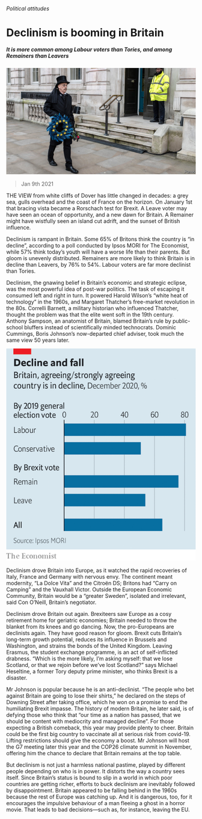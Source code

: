 ###### Political attitudes

# Declinism is booming in Britain 

##### It is more common among Labour voters than Tories, and among Remainers than Leavers 

![image](images/20210109_brp505.jpg) 

> Jan 9th 2021 


THE VIEW from white cliffs of Dover has little changed in decades: a grey sea, gulls overhead and the coast of France on the horizon. On January 1st that bracing vista became a Rorschach test for Brexit. A Leave voter may have seen an ocean of opportunity, and a new dawn for Britain. A Remainer might have wistfully seen an island cut adrift, and the sunset of British influence.


Declinism is rampant in Britain. Some 65% of Britons think the country is “in decline”, according to a poll conducted by Ipsos MORI for The Economist, while 57% think today’s youth will have a worse life than their parents. But gloom is unevenly distributed. Remainers are more likely to think Britain is in decline than Leavers, by 76% to 54%. Labour voters are far more declinist than Tories.



Declinism, the gnawing belief in Britain’s economic and strategic eclipse, was the most powerful idea of post-war politics. The task of escaping it consumed left and right in turn. It powered Harold Wilson’s “white heat of technology” in the 1960s, and Margaret Thatcher’s free-market revolution in the 80s. Correlli Barnett, a military historian who influenced Thatcher, thought the problem was that the elite went soft in the 19th century. Anthony Sampson, an anatomist of Britain, blamed Britain’s rule by public-school bluffers instead of scientifically minded technocrats. Dominic Cummings, Boris Johnson’s now-departed chief adviser, took much the same view 50 years later.

![image](images/20210109_BRC326.png) 



Declinism drove Britain into Europe, as it watched the rapid recoveries of Italy, France and Germany with nervous envy. The continent meant modernity, “La Dolce Vita” and the Citroën DS; Britons had “Carry on Camping” and the Vauxhall Victor. Outside the European Economic Community, Britain would be a “greater Sweden”, isolated and irrelevant, said Con O’Neill, Britain’s negotiator.


Declinism drove Britain out again. Brexiteers saw Europe as a cosy retirement home for geriatric economies; Britain needed to throw the blanket from its knees and go dancing. Now, the pro-Europeans are declinists again. They have good reason for gloom. Brexit cuts Britain’s long-term growth potential, reduces its influence in Brussels and Washington, and strains the bonds of the United Kingdom. Leaving Erasmus, the student exchange programme, is an act of self-inflicted drabness. “Which is the more likely, I’m asking myself: that we lose Scotland, or that we rejoin before we’ve lost Scotland?” says Michael Heseltine, a former Tory deputy prime minister, who thinks Brexit is a disaster.


Mr Johnson is popular because he is an anti-declinist. “The people who bet against Britain are going to lose their shirts,” he declared on the steps of Downing Street after taking office, which he won on a promise to end the humiliating Brexit impasse. The history of modern Britain, he later said, is of defying those who think that “our time as a nation has passed, that we should be content with mediocrity and managed decline”. For those expecting a British comeback, this year may provide plenty to cheer. Britain could be the first big country to vaccinate all at serious risk from covid-19. Lifting restrictions should give the economy a boost. Mr Johnson will host the G7 meeting later this year and the COP26 climate summit in November, offering him the chance to declare that Britain remains at the top table.


But declinism is not just a harmless national pastime, played by different people depending on who is in power. It distorts the way a country sees itself. Since Britain’s status is bound to slip in a world in which poor countries are getting richer, efforts to buck declinism are inevitably followed by disappointment. Britain appeared to be falling behind in the 1960s because the rest of Europe was catching up. And it is dangerous, too, for it encourages the impulsive behaviour of a man fleeing a ghost in a horror movie. That leads to bad decisions—such as, for instance, leaving the EU.


